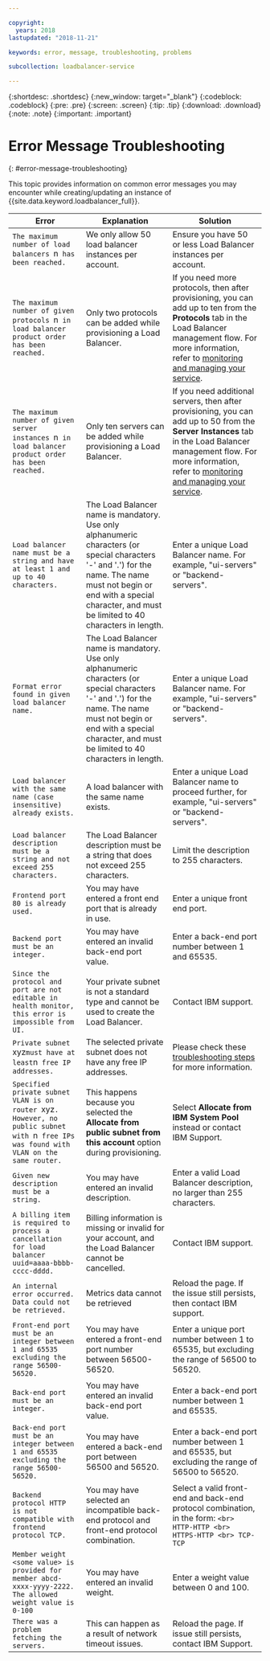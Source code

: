 ```yaml
---

copyright:
  years: 2018
lastupdated: "2018-11-21"

keywords: error, message, troubleshooting, problems

subcollection: loadbalancer-service

---
```


{:shortdesc: .shortdesc}
{:new_window: target="_blank"}
{:codeblock: .codeblock}
{:pre: .pre}
{:screen: .screen}
{:tip: .tip}
{:download: .download}
{:note: .note}
{:important: .important}

# Error Message Troubleshooting
{: #error-message-troubleshooting}

This topic provides information on common error messages you may encounter while creating/updating an instance of {{site.data.keyword.loadbalancer_full}}.

| Error | Explanation  | Solution  |
| ------------- | ------------- | ----- |
| `The maximum number of load balancers `n` has been reached.`| We only allow 50 load balancer instances per account. | Ensure you have 50 or less Load Balancer instances per account. |
| `The maximum number of given protocols `n` in load balancer product order has been reached.` | Only two protocols can be added while provisioning a Load Balancer.  | If you need more protocols, then after provisioning, you can add up to ten from the **Protocols** tab in the Load Balancer management flow. For more information, refer to [monitoring and managing your service](/docs/infrastructure/loadbalancer-service?topic=loadbalancer-service-monitoring-and-managing-your-service). |
| `The maximum number of given server instances `n` in load balancer product order has been reached.` | Only ten servers can be added while provisioning a Load Balancer. | If you need additional servers, then after provisioning, you can add up to 50 from the **Server Instances** tab in the Load Balancer management flow. For more information, refer to [monitoring and managing your service](/docs/infrastructure/loadbalancer-service?topic=loadbalancer-service-monitoring-and-managing-your-service). |
| `Load balancer name must be a string and have at least 1 and up to 40 characters.` | The Load Balancer name is mandatory. Use only alphanumeric characters (or special characters '-' and '.') for the name. The name must not begin or end with a special character, and must be limited to 40 characters in length. | Enter a unique Load Balancer name. For example, "ui-servers" or  "backend-servers".|
| `Format error found in given load balancer name.` | The Load Balancer name is mandatory. Use only alphanumeric characters (or special characters '-' and '.') for the name. The name must not begin or end with a special character, and must be limited to 40 characters in length. | Enter a unique Load Balancer name. For example, "ui-servers" or "backend-servers".|
| `Load balancer with the same name (case insensitive) already exists.` | A load balancer with the same name exists. | Enter a unique Load Balancer name to proceed further, for example, "ui-servers" or "backend-servers". |
| `Load balancer description must be a string and not exceed 255 characters.` | The Load Balancer description must be a string that does not exceed 255 characters. | Limit the description to 255 characters. |
| `Frontend port 80 is already used.` | You may have entered a front end port that is already in use. | Enter a unique front end port. |
| `Backend port must be an integer.` | You may have entered an invalid back-end port value. | Enter a back-end port number between 1 and 65535. |
| `Since the protocol and port are not editable in health monitor, this error is impossible from UI.`| Your private subnet is not a standard type and cannot be used to create the Load Balancer. | Contact IBM support. |
| `Private subnet `xyz` must have at least `n` free IP addresses.` | The selected private subnet does not have any free IP addresses. | Please check these [troubleshooting steps](/docs/infrastructure/loadbalancer-service?topic=loadbalancer-service-load-balancer-provisioning-troubleshooting) for more information. |
| `Specified private subnet VLAN is on router `xyz`. However, no public subnet with `n` free IPs was found with VLAN on the same router.` | This happens because you selected the **Allocate from public subnet from this account** option during provisioning. | Select **Allocate from IBM System Pool** instead or contact IBM Support.|
| `Given new description must be a string.`| You may have entered an invalid description. | Enter a valid Load Balancer description, no larger than 255 characters. |
| `A billing item is required to process a cancellation for load balancer uuid=aaaa-bbbb-cccc-dddd.` | Billing information is missing or invalid for your account, and the Load Balancer cannot be cancelled. | Contact IBM support.|
| `An internal error occurred. Data could not be retrieved.` | Metrics data cannot be retrieved | Reload the page. If the issue still persists, then contact IBM support. |
| `Front-end port must be an integer between 1 and 65535 excluding the range 56500-56520.` | You may have entered a front-end port number between 56500-56520. | Enter a unique port number between 1 to 65535, but excluding the range of 56500 to 56520. |
| `Back-end port must be an integer.` | You may have entered an invalid back-end port value. | Enter a back-end port number between 1 and 65535. |
| `Back-end port must be an integer between 1 and 65535 excluding the range 56500-56520.` | You may have entered a back-end port between 56500 and 56520.| Enter a back-end port number between 1 and 65535, but excluding the range of 56500 to 56520. |
| `Backend protocol HTTP is not compatible with frontend protocol TCP.` | You may have selected an incompatible back-end protocol and front-end protocol combination. | Select a valid front-end and back-end protocol combination, in the form: `<br> HTTP-HTTP <br> HTTPS-HTTP <br> TCP-TCP` |
| `Member weight <some value> is provided for member abcd-xxxx-yyyy-2222. The allowed weight value is 0-100 `| You may have entered an invalid weight. | Enter a weight value between 0 and 100. |
| `There was a problem fetching the servers.` | This can happen as a result of network timeout issues. | Reload the page. If issue still persists, contact IBM Support.|
